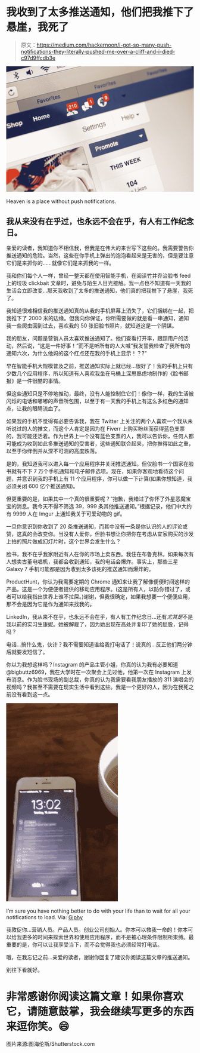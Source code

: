 # 我收到了太多推送通知，他们把我推下了悬崖，我死了

> 原文：<https://medium.com/hackernoon/i-got-so-many-push-notifications-they-literally-pushed-me-over-a-cliff-and-i-died-c97d9ffcdb3e>

![](img/5519211c3dfaf471856ae82ab0743b4b.png)

Heaven is a place without push notifications.

## 我从来没有在乎过，也永远不会在乎，有人有工作纪念日。

亲爱的读者，我知道你不相信我，但我是在伟大的来世写下这些的。我需要警告你推送通知的危险。当然，这些在你手机上弹出的泡泡看起来是无害的，但是要注意它们是来抓你的……就像它们是来抓我的一样。

我和你们每个人一样，曾经一整天都在使用智能手机，在阅读竹井乔治脸书 feed 上的垃圾 clickbait 文章时，避免与陌生人目光接触。我一点也不知道有一天我的生活会立即改变…那天我收到了太多的推送通知，他们真的把我推下了悬崖，我死了。

我知道很难相信我的推送通知真的从我的手机屏幕上消失了，它们捆绑在一起，把我推下了 2000 米的边缘。但我向你保证，你所需要做的就是看一串通知，通知我一些爬虫回到过去，喜欢我的 50 张旧脸书照片，就知道这是一个阴谋。

我的朋友，问题是营销人员太喜欢推送通知了。他们查看打开率，跟踪用户的活动，然后说，“这是一件好事！”而不是听所有的人大喊“我发誓我检查了我所有的通知六次，为什么他妈的这个红点还在我的手机上显示！？?"

早在智能手机大规模普及之前，推送通知实际上就已经…很好了！我的手机上只有少数几个应用程序，所以知道有人喜欢我坐在马桶上深思熟虑地制作的《脸书邮报》是一件很酷的事情。

但这些通知只是不停地推动，最终，没有人能控制住它们！像你一样，我的生活被闪烁的电话和嘟嘟的声音所包围，以至于有一天我的手机上有这么多红色的通知点，让我的眼睛流血了。

如果我的手机不觉得有必要告诉我，我在 Twitter 上关注的两个人喜欢一个我从未听说过的人的推文，而这个人肯定是因为在 Fiverr 上购买粉丝而获得蓝色支票的，我可能还活着。作为世界上一个没有蓝色支票的人，我可以告诉你，任何人都可能成为收到如此多推送通知的受害者，这些通知联合起来，把你推得如此之重，以至于你绊倒并从深不可测的高度跌落。

是的，我知道我可以进入每一个应用程序并关闭推送通知。但仅脸书一个国家在脸书就有不下 7 万个手机通知和电子邮件选项。现在，如果你客观地看待这个问题，并意识到我的手机上有 11 个应用程序，你可以做一下计算(如果你想知道，我必须关闭 600 亿个推送通知)。

但更重要的是，如果其中一个真的很重要呢？“抱歉，我错过了你怀了外星恶魔宝宝的消息。我今天不得不筛选 39，999 条其他推送通知。”根据记录，他们中大约有 9999 人在 Imgur 上通知我关于可爱动物的 gif。

一旦你意识到你收到了 20 条推送通知，而其中没有一条是你认识的人的评论或赞，这真的会改变你。当没有人爱你，但脸书想让你把你在考虑从宜家购买的沙发上拍的照片做成幻灯片时，这个世界会发生什么？

脸书，我不在乎我家附近有人在你的市场上卖东西。我住在布鲁克林。如果每次有人想卖古董电唱机，我都会收到通知，我的电话会爆炸。事实上，那些三星 Galaxy 7 手机可能都是因为收到太多该死的推送通知而爆炸的。

ProductHunt，你认为我需要定期的 Chrome 通知来让我了解像便便时间这样的产品，这是一个为便便者提供的移动应用程序。(这是所有人，以防你错过了，或者可以给我指出世界上谁不拉屎。)谢谢，但我很确定，如果我想要一个便便应用，那不会是因为它是作为通知来找我的。

LinkedIn，我从来不在乎，也永远不会在乎，有人有工作纪念日...还有*尤其是*不是我以前的实习生康妮。她被解雇了，因为她出现在高处并复印了她的屁股，记得吗？

电话…搞什么鬼，伙计？我不需要知道谁给我打电话了！说真的…反正他们两分钟后就要发短信了。

你以为我想这样吗？Instagram 的产品主管小姐，你真的认为我有必要知道@bigbuttz6969，我在大学时在一次聚会上见过他，他第一次在 Instagram 上发布消息。作为脸书现场的副总裁，你真的认为我需要看我朋友播放的 311 演唱会的视频吗？我甚至不需要在现实生活中看到这些。我是一个更好的人，因为在我死之前没有看到这一点。

![](img/0285f2b73eeefdaf24be7d869ee72818.png)

I’m sure you have nothing better to do with your life than to wait for all your notifications to load. Via: [Giphy](https://gph.is/1T4bJWv)

我敦促你…营销人员。产品人员。创业公司创始人。你本可以救我一命的！你本可以给我更多的时间来探索世界和使用应用程序，而不是被心理条件限制所束缚。最重要的是，你可以让我享受当下，而不会觉得我也必须经常打电话。

哦，在我忘记之前…亲爱的读者，谢谢你回复了建议你阅读这篇文章的推送通知。

别往下看就好。

# 非常感谢你阅读这篇文章！如果你喜欢它，请随意鼓掌，我会继续写更多的东西来逗你笑。😄

图片来源:图海伦斯/Shutterstock.com